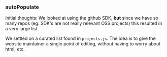 ### autoPopulate

Initial thoughts: We looked at using the github SDK, **but** since we have so many repos (eg: SDK's are not really relevant OSS projects)
this resulted in a very large list.

We settled on a curated list found in `projects.js`. The idea is to give the website maintainer a single point of editing,
without having to worry about html, etc.